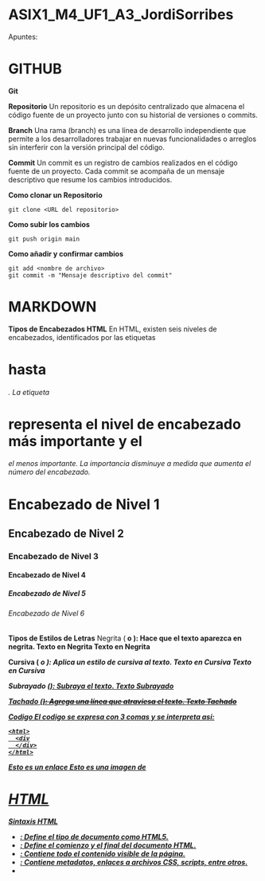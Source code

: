 # ASIX1_M4_UF1_A3_JordiSorribes
Apuntes:

# GITHUB
**Git**

**Repositorio**
Un repositorio es un depósito centralizado que almacena el código fuente de un proyecto junto con su historial de versiones o commits.

**Branch**
Una rama (branch) es una línea de desarrollo independiente que permite a los desarrolladores trabajar en nuevas funcionalidades o arreglos sin interferir con la versión principal del código.

**Commit**
Un commit es un registro de cambios realizados en el código fuente de un proyecto. Cada commit se acompaña de un mensaje descriptivo que resume los cambios introducidos.

**Como clonar un Repositorio**
```
git clone <URL del repositorio>
```

**Como subir los cambios**
```
git push origin main
```

**Como añadir y confirmar cambios**
```
git add <nombre de archivo>
git commit -m "Mensaje descriptivo del commit"
```
# MARKDOWN
**Tipos de Encabezados HTML**
En HTML, existen seis niveles de encabezados, identificados por las etiquetas <h1> hasta <h6>. La etiqueta <h1> representa el nivel de encabezado más importante y el <h6> el menos importante. La importancia disminuye a medida que aumenta el número del encabezado.
<h1>Encabezado de Nivel 1</h1>
<h2>Encabezado de Nivel 2</h2>
<h3>Encabezado de Nivel 3</h3>
<h4>Encabezado de Nivel 4</h4>
<h5>Encabezado de Nivel 5</h5>
<h6>Encabezado de Nivel 6</h6>

**Tipos de Estilos de Letras**
Negrita (<strong> o <b>): Hace que el texto aparezca en negrita.
<strong>Texto en Negrita</strong>
<b>Texto en Negrita</b>

**Cursiva** (<em> o <i>): Aplica un estilo de cursiva al texto.
<em>Texto en Cursiva</em>
<i>Texto en Cursiva</i>

**Subrayado** (<u>): Subraya el texto.
<u>Texto Subrayado</u>

**Tachado** (<del>): Agrega una línea que atraviesa el texto.
<del>Texto Tachado</del>

**Codigo**
El codigo se expresa con 3 comas y se interpreta asi:
```
<html>
  <div
  </div>
</html>
```
<html>
  <div>
  </div>
</html>

[Esto es un enlace](https://www.w3schools.com/html/default.asp "Enlace a la pagina de w3schools")
[Esto es una imagen de ](https://github.com/100006162/ASIX1_M4UF1A3_JordiSorribes/blob/main/w3school.jpg "imagen de w3school")

# HTML
**Sintaxis HTML**
- **<!DOCTYPE html>**: Define el tipo de documento como HTML5.
- **<html>**: Define el comienzo y el final del documento HTML.
- **<body>**: Contiene todo el contenido visible de la página.
- **<head>**: Contiene metadatos, enlaces a archivos CSS, scripts, entre otros.
- **<title>**: Define el título de la página que se muestra en la pestaña del navegador.
- **<h1>, <h2>, <h3>, <h4>, <h5>, <h6>**: Encabezados que indican la importancia y jerarquía del texto.
- **<div>**: Define una división o sección genérica en un documento HTML.
- **<p>**: Define un párrafo de texto.
- **<a>**: Define un hipervínculo que enlaza a otra página web o recurso.
- **<br>**: Inserta un salto de línea o espacio en blanco.
- **<ul>**: Define una lista no ordenada.
- **<li>**: Define un elemento de la lista no ordenada.
- **<ol>**: Define una lista ordenada.
- **<li>**: Define un elemento de la lista ordenada.
- **<link>**: Enlaza un documento con un recurso externo, como una hoja de estilo CSS.
- **<img>**: Inserta una imagen en la página web.
- **<video>**: Inserta un video en la página web.
- **<tbody>**: Define el cuerpo de una tabla.
- **<thead>**: Define la cabecera de una tabla.
- **<table>**: Define una tabla.
- **<tr>**: Define una fila en una tabla.
- **<th>**: Define una celda de encabezado en una tabla.
- **<tfoot>**: Define el pie de una tabla.
- **<form>**: Define un formulario para recopilar información del usuario.
- **<input>**: Define un campo de entrada en un formulario.
- **<label>**: Etiqueta para un elemento de formulario.
- **<article>**: Define un contenido independiente que podría estar embebido en otro contexto.
- **<section>**: Define una sección de un documento.
- **<aside>**: Define contenido relacionado que no está directamente relacionado con el contenido principal.
- **<figure>**: Agrupa contenido relacionado y su leyenda.
- **<audio>**: Inserta audio en la página web.

# CSS
## SELECTOR
Los selectores en CSS se utilizan para aplicar estilos a elementos HTML específicos. Pueden apuntar a elementos individuales, grupos de elementos o clases.
- **.**: Selector de clase.
- **body**: Selector para el cuerpo del documento HTML.
- **h1, h2, h3, h4, h5, h6**: Selectores para los diferentes niveles de encabezados.
- **p**: Selector para los párrafos.

## PROPIEDADES
Las propiedades en CSS determinan cómo se mostrarán los elementos seleccionados. Aquí hay algunas propiedades comunes y su descripción:
- **font-family**: Define el tipo de fuente.
- **font-size**: Establece el tamaño de la fuente.
- **font-weight**: Controla el grosor de la fuente.
- **text-align**: Alinea el texto dentro de un elemento.
- **color**: Define el color del texto.
- **opacity**: Establece la opacidad de un elemento.
- **background**: Define el fondo de un elemento.
- **background-color**: Establece el color de fondo de un elemento.
- **background-image**: Especifica una imagen de fondo.
- **border-radius**: Define la curvatura de los bordes.
- **position**: Controla la posición de un elemento.
- **width**: Define el ancho de un elemento.
- **height**: Establece la altura de un elemento.
- **padding**: Define el relleno alrededor del contenido de un elemento.
- **margin**: Establece el margen alrededor de un elemento.
- **text-decoration**: Define la decoración del texto.
- **min-width**: Establece el ancho mínimo de un elemento.
- **max-width**: Establece el ancho máximo de un elemento.
- **overflow**: Controla el comportamiento de desbordamiento de un elemento.
- **display**: Define cómo se muestra un elemento.
- **float**: Establece la alineación horizontal de un elemento.

## VALORES
Los valores en CSS son los datos que se asignan a las propiedades. Aquí hay algunos valores comunes:
- **url**: URL para enlazar recursos externos.
- **0px**: Unidad de medida de píxeles.
- **auto**: Valor automático.
- **center**: Centra el contenido.
- **scroll**: Habilita la barra de desplazamiento.
- **hidden**: Oculta el contenido que excede los límites.
- **border-box**: Define el modelo de caja de borde.
- **static, relative, absolute, fixed, sticky**: Controla el posicionamiento de un elemento.
- **block, inline-block**: Define el tipo de visualización de un elemento.
- **blue**: Representa un color en CSS.

# DISEÑO RESPONSIVE
## Sintaxis
Las Media Queries se definen utilizando la regla `@media` seguida de una o varias condiciones que especifican las características del dispositivo o del medio. La sintaxis general es la siguiente:

```css
@media only screen and (max-width: 600px) {
  /* Estilos específicos para dispositivos con un ancho máximo de 600px */
}

Se suelen utilizar para pedidas de mobiles (768px) y otras medidas como: 600px, 768px, 992px o 1200px...
